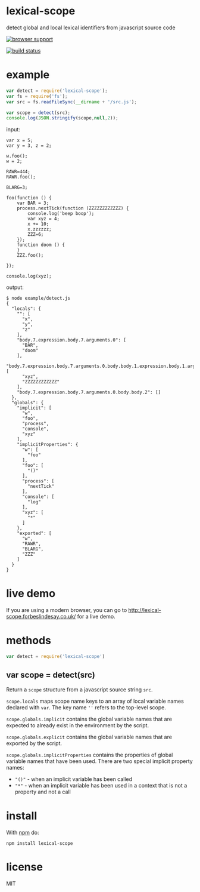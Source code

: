 # lexical-scope

detect global and local lexical identifiers from javascript source code

[![browser support](http://ci.testling.com/substack/lexical-scope.png)](http://ci.testling.com/substack/lexical-scope)

[![build status](https://secure.travis-ci.org/substack/lexical-scope.png)](http://travis-ci.org/substack/lexical-scope)

# example

``` js
var detect = require('lexical-scope');
var fs = require('fs');
var src = fs.readFileSync(__dirname + '/src.js');

var scope = detect(src);
console.log(JSON.stringify(scope,null,2));
```

input:

```
var x = 5;
var y = 3, z = 2;

w.foo();
w = 2;

RAWR=444;
RAWR.foo();

BLARG=3;

foo(function () {
    var BAR = 3;
    process.nextTick(function (ZZZZZZZZZZZZ) {
        console.log('beep boop');
        var xyz = 4;
        x += 10;
        x.zzzzzz;
        ZZZ=6;
    });
    function doom () {
    }
    ZZZ.foo();

});

console.log(xyz);
```

output:

```
$ node example/detect.js
{
  "locals": {
    "": [
      "x",
      "y",
      "z"
    ],
    "body.7.expression.body.7.arguments.0": [
      "BAR",
      "doom"
    ],
    "body.7.expression.body.7.arguments.0.body.body.1.expression.body.1.arguments.0": [
      "xyz",
      "ZZZZZZZZZZZZ"
    ],
    "body.7.expression.body.7.arguments.0.body.body.2": []
  },
  "globals": {
    "implicit": [
      "w",
      "foo",
      "process",
      "console",
      "xyz"
    ],
    "implicitProperties": {
      "w": [
        "foo"
      ],
      "foo": [
        "()"
      ],
      "process": [
        "nextTick"
      ],
      "console": [
        "log"
      ],
      "xyz": [
        "*"
      ]
    },
    "exported": [
      "w",
      "RAWR",
      "BLARG",
      "ZZZ"
    ]
  }
}
```

# live demo

If you are using a modern browser, you can go to http://lexical-scope.forbeslindesay.co.uk/ for a live demo.

# methods

``` js
var detect = require('lexical-scope')
```

## var scope = detect(src)

Return a `scope` structure from a javascript source string `src`.

`scope.locals` maps scope name keys to an array of local variable names declared
with `var`. The key name `''` refers to the top-level scope.

`scope.globals.implicit` contains the global variable names that are expected to
already exist in the environment by the script.

`scope.globals.explicit` contains the global variable names that are exported by
the script.

`scope.globals.implicitProperties` contains the properties of global variable
names that have been used. There are two special implicit property names:

* `"()"` - when an implicit variable has been called
* `"*"` - when an implicit variable has been used in a context that is not a
property and not a call

# install

With [npm](https://npmjs.org) do:

```
npm install lexical-scope
```

# license

MIT
